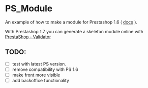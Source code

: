 # PS_Module

An example of how to make a module for Prestashop 1.6 ( [docs](http://doc.prestashop.com/display/PS16/Creating+a+PrestaShop+Module) ).

With Prestashop 1.7 you can generate a skeleton module online with [PrestaShop - Validator](https://validator.prestashop.com/generator)

TODO:
----

- [ ] test with latest PS version.
- [ ] remove compatibility with PS 1.6
- [ ] make front more visible
- [ ] add backoffice functionality 
